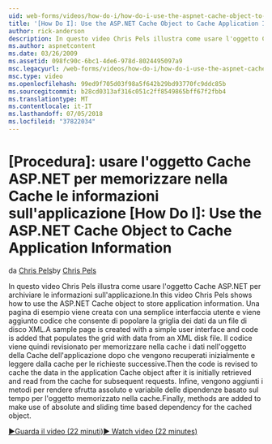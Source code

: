```yaml
---
uid: web-forms/videos/how-do-i/how-do-i-use-the-aspnet-cache-object-to-cache-application-information
title: '[How Do I]: Use the ASP.NET Cache Object to Cache Application Information | Microsoft Docs'
author: rick-anderson
description: In questo video Chris Pels illustra come usare l'oggetto Cache ASP.NET per archiviare le informazioni sull'applicazione. Una pagina di esempio viene creata con una semplice interfaccia utente un...
ms.author: aspnetcontent
ms.date: 03/26/2009
ms.assetid: 098fc90c-6bc1-4de6-978d-8024495097a9
msc.legacyurl: /web-forms/videos/how-do-i/how-do-i-use-the-aspnet-cache-object-to-cache-application-information
msc.type: video
ms.openlocfilehash: 99ed9f705d03f98a5f642b29bd93770fc9ddc85b
ms.sourcegitcommit: b28cd0313af316c051c2ff8549865bff67f2fbb4
ms.translationtype: MT
ms.contentlocale: it-IT
ms.lasthandoff: 07/05/2018
ms.locfileid: "37822034"
---
```

<a name="how-do-i-use-the-aspnet-cache-object-to-cache-application-information"></a>[Procedura]: usare l'oggetto Cache ASP.NET per memorizzare nella Cache le informazioni sull'applicazione
[How Do I]: Use the ASP.NET Cache Object to Cache Application Information
====================
<span data-ttu-id="bfee7-104">da [Chris Pels](https://twitter.com/chrispels)</span><span class="sxs-lookup"><span data-stu-id="bfee7-104">by [Chris Pels](https://twitter.com/chrispels)</span></span>

<span data-ttu-id="bfee7-105">In questo video Chris Pels illustra come usare l'oggetto Cache ASP.NET per archiviare le informazioni sull'applicazione.</span><span class="sxs-lookup"><span data-stu-id="bfee7-105">In this video Chris Pels shows how to use the ASP.NET Cache object to store application information.</span></span> <span data-ttu-id="bfee7-106">Una pagina di esempio viene creata con una semplice interfaccia utente e viene aggiunto codice che consente di popolare la griglia dei dati da un file di disco XML.</span><span class="sxs-lookup"><span data-stu-id="bfee7-106">A sample page is created with a simple user interface and code is added that populates the grid with data from an XML disk file.</span></span> <span data-ttu-id="bfee7-107">Il codice viene quindi revisionato per memorizzare nella cache i dati nell'oggetto della Cache dell'applicazione dopo che vengono recuperati inizialmente e leggere dalla cache per le richieste successive.</span><span class="sxs-lookup"><span data-stu-id="bfee7-107">Then the code is revised to cache the data in the application Cache object after it is initially retrieved and read from the cache for subsequent requests.</span></span> <span data-ttu-id="bfee7-108">Infine, vengono aggiunti i metodi per rendere sfrutta assoluto e variabile delle dipendenze basato sul tempo per l'oggetto memorizzato nella cache.</span><span class="sxs-lookup"><span data-stu-id="bfee7-108">Finally, methods are added to make use of absolute and sliding time based dependency for the cached object.</span></span>

[<span data-ttu-id="bfee7-109">&#9654;Guarda il video (22 minuti)</span><span class="sxs-lookup"><span data-stu-id="bfee7-109">&#9654; Watch video (22 minutes)</span></span>](https://channel9.msdn.com/Blogs/ASP-NET-Site-Videos/how-do-i-use-the-aspnet-cache-object-to-cache-application-information)
